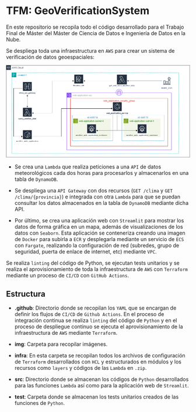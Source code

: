 # TFM: GeoVerificationSystem

En este repositorio se recopila todo el código desarrollado para el Trabajo Final de Máster del Máster de Ciencia de Datos e Ingeniería de Datos en la Nube.

Se despliega toda una infraestructura en `AWS` para crear un sistema de verificación de datos geoespaciales:

![Arquitectura](img/architecture.png)

- Se crea una `Lambda` que realiza peticiones a una `API` de datos meteorológicos cada dos horas para procesarlos y almacenarlos en una tabla de `DynamoDB`.

- Se despliega una `API Gateway` con dos recursos (`GET /clima` y `GET /clima/{provincia}`) e integrada con otra `Lambda` para que se puedan consultar los datos almacenados en la tabla de `DynamoDB` mediante dicha API.

- Por último, se crea una aplicación web con `Streamlit` para mostrar los datos de forma gráfica en un mapa, además de visualizaciones de los datos con `Seaborn`. Esta aplicación se conteneriza creando una imagen de `Docker` para subirla a `ECR` y desplegarla mediante un servicio de `ECS` con `Fargate`, realizando la configuración de red (subredes, grupo de seguridad, puerta de enlace de internet, etc) mediante `VPC`.

Se realiza `linting` del código de Python, se ejecutan tests unitarios y se realiza el aprovisionamiento de toda la infraestructura de `AWS` con `Terraform` mediante un proceso de `CI/CD` con `GitHub Actions`.


## Estructura

- **.github**: Directorio donde se recopilan los `YAML` que se encargan de definir los flujos de `CI/CD` de `Github Actions`. En el proceso de integración continua se realiza `linting` del código de `Python` y en el proceso de despliegue continuo se ejecuta el aprovisionamiento de la infraestructura de `AWS` mediante `Terraform`.


- **img**: Carpeta para recopilar imágenes.


- **infra**: En esta carpeta se recopilan todos los archivos de configuración de `Terraform` desarrollados con `HCL` y estructurados en módulos y los recursos como `layers` y códigos de las `Lambda` en `.zip`.


- **src**: Directorio donde se almacenan los códigos de `Python` desarrollados para las funciones `Lambda` así como para la aplicación web de `Streamlit`.


- **test**: Carpeta donde se almacenan los tests unitarios creados de las funciones de `Python`.
